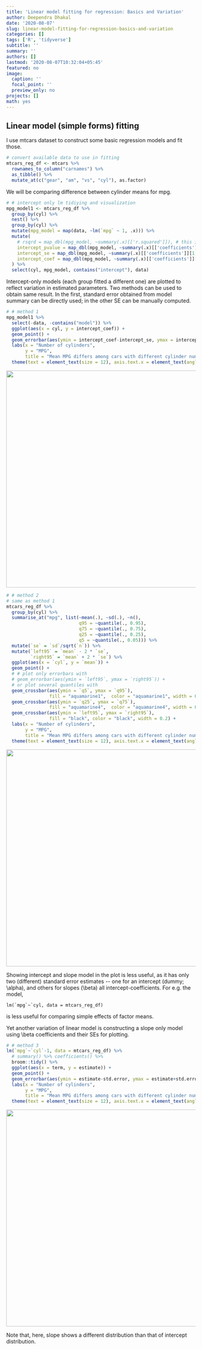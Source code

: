 ```yaml
---
title: 'Linear model fitting for regression: Basics and Variation'
author: Deependra Dhakal
date: '2020-08-07'
slug: linear-model-fitting-for-regression-basics-and-variation
categories: []
tags: ['R', 'tidyverse']
subtitle: ''
summary: ''
authors: []
lastmod: '2020-08-07T10:32:04+05:45'
featured: no
image:
  caption: ''
  focal_point: ''
  preview_only: no
projects: []
math: yes
---
```




## Linear model (simple forms) fitting

I use mtcars dataset to construct some basic regression models and fit those.


```r
# convert available data to use in fitting
mtcars_reg_df <- mtcars %>% 
  rownames_to_column("carnames") %>% 
  as_tibble() %>% 
  mutate_at(c("gear", "am", "vs", "cyl"), as.factor)
```

We will be comparing difference between cylinder means for mpg.


```r
# # intercept only lm tidiying and visualization
mpg_model1 <- mtcars_reg_df %>%
  group_by(cyl) %>%
  nest() %>%
  group_by(cyl) %>%
  mutate(mpg_model = map(data, ~lm(`mpg` ~ 1, .x))) %>%
  mutate(
    # rsqrd = map_dbl(mpg_model, ~summary(.x)[['r.squared']]), # this is '0' of intercept only model
    intercept_pvalue = map_dbl(mpg_model, ~summary(.x)[['coefficients']][1, 4]),
    intercept_se = map_dbl(mpg_model, ~summary(.x)[['coefficients']][1, 2]),
    intercept_coef = map_dbl(mpg_model, ~summary(.x)[['coefficients']][1, 1])
  ) %>%
  select(cyl, mpg_model, contains("intercept"), data)
```

Intercept-only models (each group fitted a different one) are plotted to reflect variation in estimated parameters. Two methods can be used to obtain same result. In the first, standard error obtained from model summary can be directly used; in the other SE can be manually computed.


```r
# # method 1
mpg_model1 %>%
  select(-data, -contains("model")) %>%
  ggplot(aes(x = cyl, y = intercept_coef)) +
  geom_point() +
  geom_errorbar(aes(ymin = intercept_coef-intercept_se, ymax = intercept_coef+intercept_se)) +
  labs(x = "Number of cylinders",
       y = "MPG",
       title = "Mean MPG differs among cars with different cylinder numbers") +
  theme(text = element_text(size = 12), axis.text.x = element_text(angle = 30))
```

<img src="{{< blogdown/postref >}}index_files/figure-html/intercept-only-model-viz-1.png" width="576" />

```r
# # method 2
# same as method 1
mtcars_reg_df %>%
  group_by(cyl) %>%
  summarise_at("mpg", list(~mean(.), ~sd(.), ~n(),
                           q95 = ~quantile(., 0.95),
                           q75 = ~quantile(., 0.75),
                           q25 = ~quantile(., 0.25),
                           q5 = ~quantile(., 0.05))) %>%
  mutate(`se` = `sd`/sqrt(`n`)) %>%
  mutate(`left95` = `mean` - 2 * `se`,
         `right95` = `mean` + 2 * `se`) %>%
  ggplot(aes(x = `cyl`, y = `mean`)) +
  geom_point() +
  # # plot only errorbars with
  # geom_errorbar(aes(ymin = `left95`, ymax = `right95`)) +
  # or plot several quantiles with
  geom_crossbar(aes(ymin = `q5`, ymax = `q95`),
                fill = "aquamarine1",  color = "aquamarine1", width = 0.2) +
  geom_crossbar(aes(ymin = `q25`, ymax = `q75`),
                fill = "aquamarine4",  color = "aquamarine4", width = 0.2) +
  geom_crossbar(aes(ymin = `left95`, ymax = `right95`),
                fill = "black", color = "black", width = 0.2) +
  labs(x = "Number of cylinders",
       y = "MPG",
       title = "Mean MPG differs among cars with different cylinder numbers") +
  theme(text = element_text(size = 12), axis.text.x = element_text(angle = 30))
```

<img src="{{< blogdown/postref >}}index_files/figure-html/intercept-only-model-viz-2.png" width="576" />

Showing intercept and slope model in the plot is less useful, as it has only two (different) standard error estimates -- one for an intercept (dummy; \alpha), and others for slopes (\beta) all intercept-coefficients. For e.g. the model,

```
lm(`mpg`~`cyl, data = mtcars_reg_df)
```

is less useful for comparing simple effects of factor means.

Yet another variation of linear model is constructing a slope only model using \beta coefficients and their SEs for plotting.


```r
# # method 3
lm(`mpg`~`cyl`-1, data = mtcars_reg_df) %>% 
  # summary() %>% coefficients() %>% 
  broom::tidy() %>%
  ggplot(aes(x = term, y = estimate)) +
  geom_point() +
  geom_errorbar(aes(ymin = estimate-std.error, ymax = estimate+std.error)) +
  labs(x = "Number of cylinders",
       y = "MPG",
       title = "Mean MPG differs among cars with different cylinder numbers") +
  theme(text = element_text(size = 12), axis.text.x = element_text(angle = 30))
```

<img src="{{< blogdown/postref >}}index_files/figure-html/unnamed-chunk-1-1.png" width="576" />

Note that, here, slope shows a different distribution than that of intercept distribution.
